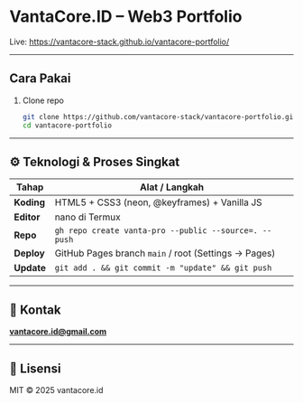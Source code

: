 # VantaCore.ID – Web3 Portfolio
Live: https://vantacore-stack.github.io/vantacore-portfolio/

---

## Cara Pakai
1. Clone repo  
   ```bash
   git clone https://github.com/vantacore-stack/vantacore-portfolio.git
   cd vantacore-portfolio

---


## ⚙️ Teknologi & Proses Singkat
| Tahap | Alat / Langkah |
|-------|----------------|
| **Koding** | HTML5 + CSS3 (neon, @keyframes) + Vanilla JS |
| **Editor** | nano di Termux |
| **Repo** | `gh repo create vanta-pro --public --source=. --push` |
| **Deploy** | GitHub Pages branch `main` / root (Settings → Pages) |
| **Update** | `git add . && git commit -m "update" && git push` |

---

## 📧 Kontak
**vantacore.id@gmail.com**

---

## 📄 Lisensi
MIT © 2025 vantacore.id
